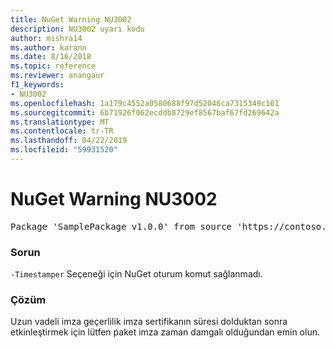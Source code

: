 ```yaml
---
title: NuGet Warning NU3002
description: NU3002 uyarı kodu
author: mishra14
ms.author: karann
ms.date: 8/16/2018
ms.topic: reference
ms.reviewer: anangaur
f1_keywords:
- NU3002
ms.openlocfilehash: 1a179c4552a0580688f97d52046ca7315349c101
ms.sourcegitcommit: 6b71926f062ecddb8729ef8567baf67fd269642a
ms.translationtype: MT
ms.contentlocale: tr-TR
ms.lasthandoff: 04/22/2019
ms.locfileid: "59931520"
---
```

# <a name="nuget-warning-nu3002"></a>NuGet Warning NU3002

<pre>Package 'SamplePackage v1.0.0' from source 'https://contoso.com/index.json': The '-Timestamper' option was not provided. The signed package will not be timestamped. To learn more about this option, please visit https://docs.nuget.org/docs/reference/command-line-reference.</pre>

### <a name="issue"></a>Sorun

`-Timestamper` Seçeneği için NuGet oturum komut sağlanmadı.


### <a name="solution"></a>Çözüm

Uzun vadeli imza geçerlilik imza sertifikanın süresi dolduktan sonra etkinleştirmek için lütfen paket imza zaman damgalı olduğundan emin olun.


